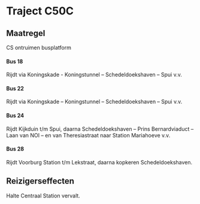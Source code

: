 # Traject C50C
## Maatregel
CS ontruimen busplatform

#### Bus 18
Rijdt via Koningskade - Koningstunnel – Schedeldoekshaven –  Spui v.v.

#### Bus 22
Rijdt via Koningskade – Koningstunnel – Schedeldoekshaven – Spui v.v.

#### Bus 24
Rijdt Kijkduin t/m Spui, daarna Schedeldoekshaven – Prins Bernardviaduct – Laan van NOI – en van Theresiastraat naar Station Mariahoeve v.v.

#### Bus 28
Rijdt Voorburg Station t/m Lekstraat, daarna kopkeren  Schedeldoekshaven.

## Reizigerseffecten
Halte Centraal Station vervalt.

